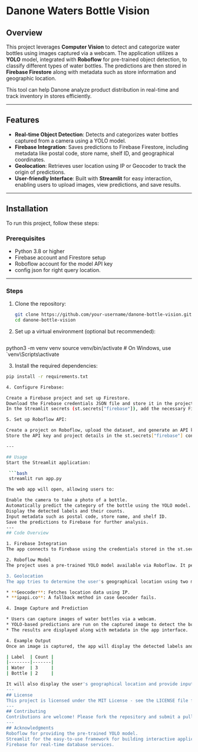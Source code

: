 # Danone Waters Bottle Vision

## Overview

This project leverages **Computer Vision** to detect and categorize water bottles using images captured via a webcam. The application utilizes a **YOLO** model, integrated with **Roboflow** for pre-trained object detection, to classify different types of water bottles. The predictions are then stored in **Firebase Firestore** along with metadata such as store information and geographic location.

This tool can help Danone analyze product distribution in real-time and track inventory in stores efficiently.

---

## Features

- **Real-time Object Detection**: Detects and categorizes water bottles captured from a camera using a YOLO model.
- **Firebase Integration**: Saves predictions to Firebase Firestore, including metadata like postal code, store name, shelf ID, and geographical coordinates.
- **Geolocation**: Retrieves user location using IP or Geocoder to track the origin of predictions.
- **User-friendly Interface**: Built with **Streamlit** for easy interaction, enabling users to upload images, view predictions, and save results.

---

## Installation

To run this project, follow these steps:

### Prerequisites

- Python 3.8 or higher
- Firebase account and Firestore setup
- Roboflow account for the model API key
- config json for right query location.

---
### Steps

1. Clone the repository:

   ```bash
   git clone https://github.com/your-username/danone-bottle-vision.git
   cd danone-bottle-vision

2. Set up a virtual environment (optional but recommended):

   ```bash
  python3 -m venv venv
  source venv/bin/activate  # On Windows, use `venv\Scripts\activate

3. Install the required dependencies:

  ```bash
  pip install -r requirements.txt

4. Configure Firebase:

Create a Firebase project and set up Firestore.
Download the Firebase credentials JSON file and store it in the project directory.
In the Streamlit secrets (st.secrets["firebase"]), add the necessary Firebase credentials and API key.

5. Set up Roboflow API:

Create a project on Roboflow, upload the dataset, and generate an API key.
Store the API key and project details in the st.secrets["firebase"] configuration.

---

## Usage
Start the Streamlit application:

   ```bash
   streamlit run app.py

The web app will open, allowing users to:

Enable the camera to take a photo of a bottle.
Automatically predict the category of the bottle using the YOLO model.
Display the detected labels and their counts.
Input metadata such as postal code, store name, and shelf ID.
Save the predictions to Firebase for further analysis.
---
## Code Overview

1. Firebase Integration
The app connects to Firebase using the credentials stored in the st.secrets["firebase"] section, allowing it to save predictions and metadata to Firestore.

2. Roboflow Model
The project uses a pre-trained YOLO model available via Roboflow. It performs real-time object detection on the images captured from the user's camera.

3. Geolocation
The app tries to determine the user's geographical location using two methods:

* **Geocoder**: Fetches location data using IP.
* **ipapi.co**: A fallback method in case Geocoder fails.

4. Image Capture and Prediction

* Users can capture images of water bottles via a webcam.
* YOLO-based predictions are run on the captured image to detect the bottles and categorize them.
* The results are displayed along with metadata in the app interface.

4. Example Output
Once an image is captured, the app will display the detected labels and their respective counts in a table. For example:

| Label  | Count |
|--------|-------|
| Water  | 3     |
| Bottle | 2     |

It will also display the user's geographical location and provide input fields for metadata like store name, postal code, and shelf ID. The predictions can be saved to Firestore.
---
## License
This project is licensed under the MIT License - see the LICENSE file for details.
---
## Contributing
Contributions are welcome! Please fork the repository and submit a pull request with your changes.
---
## Acknowledgments
Roboflow for providing the pre-trained YOLO model.
Streamlit for the easy-to-use framework for building interactive applications.
Firebase for real-time database services.
